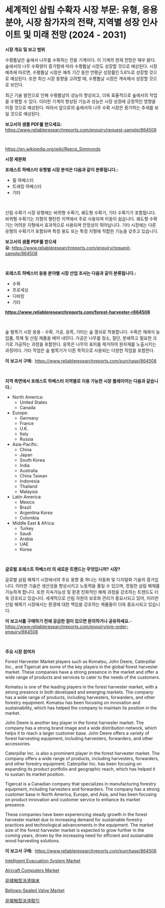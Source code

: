 <p><h1>세계적인 삼림 수확자 시장 부문: 유형, 응용 분야, 시장 참가자의 전략, 지역별 성장 인사이트 및 미래 전망 (2024 - 2031)</h1></p><p><strong>시장 개요 및 보고 범위</strong></p>
<p><p>수평톱날은 숲에서 나무를 수확하는 전용 기계이다. 이 기계의 현재 전망은 매우 밝다. 숲에서의 나무 수확량이 증가함에 따라 수평톱날 시장도 성장할 것으로 예상된다. 시장 예측에 따르면, 수평톱날 시장은 예측 기간 동안 연평균 성장률인 5.6%로 성장할 것으로 예상된다. 또한 최신 시장 동향을 고려할 때, 수평톱날 시장은 계속해서 성장할 것으로 보인다.</p><p>최근 기술 발전으로 인해 수평톱날의 성능이 향상되고, 더욱 효율적으로 숲에서의 작업을 수행할 수 있다. 이러한 기계의 향상된 기능과 성능은 시장 성장에 긍정적인 영향을 미칠 것으로 예상된다. 따라서 앞으로의 숲에서의 나무 수확 시장은 증가하는 추세를 보일 것으로 예상된다.</p></p>
<p><strong>보고서의 샘플 PDF를 받으세요:</strong> <a href="https://www.reliableresearchreports.com/enquiry/request-sample/864508">https://www.reliableresearchreports.com/enquiry/request-sample/864508</a></p>
<p>&nbsp;</p>
<p><a href="https://en.wikipedia.org/wiki/Reece_Simmonds">https://en.wikipedia.org/wiki/Reece_Simmonds</a></p>
<p><strong>시장 세분화</strong></p>
<p><strong>포레스트 하베스터 유형별 시장 분석은 다음과 같이 분류됩니다.:</strong></p>
<p><ul><li>휠 하베스터</li><li>트래킹 하베스터</li><li>기타</li></ul></p>
<p>&nbsp;</p>
<p><p>산림 수확기 시장 유형에는 바퀴형 수확기, 궤도형 수확기, 기타 수확기가 포함됩니다. 바퀴형 수확기는 지형의 평탄한 지역에서 주로 사용되며 이동이 쉽습니다. 궤도형 수확기는 어려운 지형에서 효과적으로 사용되며 안정성이 뛰어납니다. 기타 시장에는 다른 유형의 수확기가 포함되며 특정 용도 또는 특정 지형에 적합한 기능을 갖추고 있습니다.</p></p>
<p><strong>보고서의 샘플 PDF를 받으세요:</strong>&nbsp;<a href="https://www.reliableresearchreports.com/enquiry/request-sample/864508">https://www.reliableresearchreports.com/enquiry/request-sample/864508</a></p>
<p>&nbsp;</p>
<p><strong> 포레스트 하베스터 응용 분야별 시장 산업 조사는 다음과 같이 분류됩니다.:</strong></p>
<p><ul><li>수확</li><li>프로세싱</li><li>디바킹</li><li>기타</li></ul></p>
<p><strong><a href="https://www.reliableresearchreports.com/forest-harvester-r864508">https://www.reliableresearchreports.com/forest-harvester-r864508</a></strong></p>
<p>&nbsp;</p>
<p><p>숲 벌목기 시장 응용 - 수확, 가공, 응목, 기타는 숲 열쇠로 작용합니다. 수확은 재래식 농업품, 목재 및 산림 제품을 베어 내민다. 가공은 나무를 청소, 절단, 분쇄하고 필요한 크기로 가공하는 과정을 포함한다. 응목은 나무의 표피를 제거하여 원자재를 노출시키는 과정이다. 기타 작업은 숲 벌목기가 다른 목적으로 사용되는 다양한 작업을 포함한다.</p></p>
<p><strong>이 보고서 구매:</strong>&nbsp; <a href="https://www.reliableresearchreports.com/purchase/864508">https://www.reliableresearchreports.com/purchase/864508</a></p>
<p>&nbsp;</p>
<p><strong>지역 측면에서 포레스트 하베스터 지역별로 이용 가능한 시장 플레이어는 다음과 같습니다.:</strong></p>
<p><ul>
    <li>
        North America:
        <ul>
            <li>United States</li>
            <li>Canada</li>
        </ul>
    </li>
    <li>
        Europe:
        <ul>
            <li>Germany</li>
            <li>France</li>
            <li>U.K.</li>
            <li>Italy</li>
            <li>Russia</li>
        </ul>
    </li>
    <li>
        Asia-Pacific:
        <ul>
            <li>China</li>
            <li>Japan</li>
            <li>South Korea</li>
            <li>India</li>
            <li>Australia</li>
            <li>China Taiwan</li>
            <li>Indonesia</li>
            <li>Thailand</li>
            <li>Malaysia</li>
        </ul>
    </li>
    <li>
        Latin America:
        <ul>
            <li>Mexico</li>
            <li>Brazil</li>
            <li>Argentina Korea</li>
            <li>Colombia</li>
        </ul>
    </li>
    <li>
        Middle East & Africa:
        <ul>
            <li>Turkey</li>
            <li>Saudi</li>
            <li>Arabia</li>
            <li>UAE</li>
            <li>Korea</li>
        </ul>
    </li>
    </ul></p>
<p>&nbsp;</p>
<p><strong>글로벌 포레스트 하베스터 의 새로운 트렌드는 무엇입니까? 시장?</strong></p>
<p><p>글로벌 삼림 해체기 시장에서의 주요 동향 중 하나는 자동화 및 디지털화 기술의 증가입니다. 이러한 기술은 생산성을 향상시키고 노동력을 줄일 수 있으며, 정밀한 삼림 해체를 가능하게 합니다. 또한 지속가능성 및 환경 친화적인 해체 과정을 강조하는 트렌드도 더욱 강조되고 있습니다. 세계적으로 산림 자원의 보호와 관리가 중요시되고 있어, 이러한 산림 해체기 시장에서는 환경에 대한 책임을 강조하는 제품들이 더욱 중요시되고 있습니다.</p></p>
<p><strong>이 보고서를 구매하기 전에 궁금한 점이 있으면 문의하거나 공유하세요.</strong>- <a href="https://www.reliableresearchreports.com/enquiry/pre-order-enquiry/864508">https://www.reliableresearchreports.com/enquiry/pre-order-enquiry/864508</a></p>
<p>&nbsp;</p>
<p><strong>주요 시장 참여자</strong></p>
<p><p>Forest Harvester Market players such as Komatsu, John Deere, Caterpillar Inc., and Tigercat are some of the key players in the global forest harvester market. These companies have a strong presence in the market and offer a wide range of products and services to cater to the needs of the customers.</p><p>Komatsu is one of the leading players in the forest harvester market, with a strong presence in both developed and emerging markets. The company has a wide range of products, including harvesters, forwarders, and other forestry equipment. Komatsu has been focusing on innovation and sustainability, which has helped the company to maintain its position in the market.</p><p>John Deere is another key player in the forest harvester market. The company has a strong brand image and a wide distribution network, which helps it to reach a larger customer base. John Deere offers a variety of forest harvesting equipment, including harvesters, forwarders, and other accessories.</p><p>Caterpillar Inc. is also a prominent player in the forest harvester market. The company offers a wide range of products, including harvesters, forwarders, and other forestry equipment. Caterpillar Inc. has been focusing on expanding its product portfolio and geographic reach, which has helped it to sustain its market position.</p><p>Tigercat is a Canadian company that specializes in manufacturing forestry equipment, including harvesters and forwarders. The company has a strong customer base in North America, Europe, and Asia, and has been focusing on product innovation and customer service to enhance its market presence.</p><p>These companies have been experiencing steady growth in the forest harvester market due to increasing demand for sustainable forestry practices and technological advancements in the equipment. The market size of the forest harvester market is expected to grow further in the coming years, driven by the increasing need for efficient and sustainable wood harvesting solutions.</p></p>
<p><strong>이 보고서 구매:</strong>&nbsp;&nbsp;<a href="https://www.reliableresearchreports.com/purchase/864508">https://www.reliableresearchreports.com/purchase/864508</a></p>
<p><p><a href="https://github.com/RichRobinson5/Market-Research-Report-List-6/blob/main/intelligent-evacuation-system-market.md">Intelligent Evacuation System Market</a></p><p><a href="https://github.com/mandarincruisesvn/Market-Research-Report-List-1/blob/main/aircraft-computers-market.md">Aircraft Computers Market</a></p><p><a href="https://github.com/TerrellConn/Market-Research-Report-List-2/blob/main/922762434680.md">非接触型決済端末</a></p><p><a href="https://issuu.com/reportprime-2/docs/bellows-sealed-valve-market-size-2030.pptx">Bellows-Sealed Valve Market</a></p><p><a href="https://github.com/RandallRunte2023/Market-Research-Report-List-2/blob/main/957463534681.md">非接触型決済取引</a></p></p>